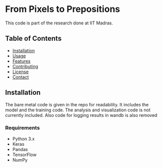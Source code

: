 # From Pixels to Prepositions

This code is part of the research done at IIT Madras.

## Table of Contents

- [Installation](#installation)
- [Usage](#usage)
- [Features](#features)
- [Contributing](#contributing)
- [License](#license)
- [Contact](#contact)

## Installation

The bare metal code is given in the repo for readability. It includes the model and the training code.
The analysis and visualization code is not currently included. 
Also code for logging results in wandb is also removed

### Requirements

- Python 3.x
- Keras
- Pandas
- TensorFlow
- NumPy

